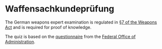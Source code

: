 # Waffensachkundeprüfung
The German weapons expert examination is regulated in [§7 of the Weapons Act](https://www.gesetze-im-internet.de/waffg_2002/__7.html) and is required for proof of knowledge.  

The quiz is based on the [questionnaire](https://www.bva.bund.de/SharedDocs/Downloads/DE/Buerger/Ausweis-Dokumente-Recht/Waffenrecht/Sachkunde/Fragenkatalog_sachkunde_mitAntworten.pdf) from the [Federal Office of Administration](https://bva.bund.de).  